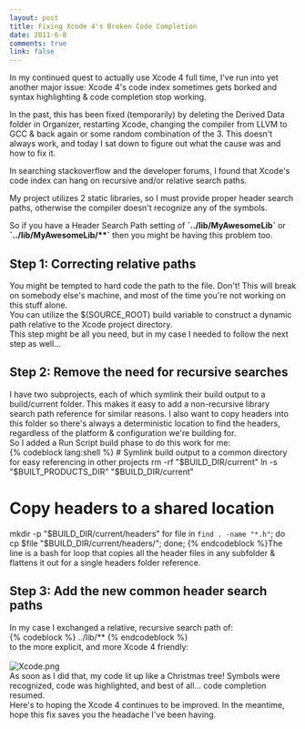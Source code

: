 ```yaml
--- 
layout: post
title: Fixing Xcode 4's Broken Code Completion
date: 2011-6-8
comments: true
link: false
---
```

<p>In my continued quest to actually use Xcode 4 full time, I've run into yet another major issue: Xcode 4's code index sometimes gets borked and syntax highlighting &amp; code completion stop working.</p>
<p>In the past, this has been fixed (temporarily) by deleting the Derived Data folder in Organizer, restarting Xcode, changing the compiler from LLVM to GCC &amp; back again or some random combination of the 3. This doesn't always work, and today I sat down to figure out what the cause was and how to fix it.</p>
<p>In searching stackoverflow and the developer forums, I found that Xcode's code index can hang on recursive and/or relative search paths.</p>
<p>My project utilizes 2 static libraries, so I must provide proper header search paths, otherwise the compiler doesn't recognize any of the symbols.</p>
<p>So if you have a Header Search Path setting of <strong>`../lib/MyAwesomeLib`</strong> or <strong>`../lib/MyAwesomeLib/**`</strong> then you might be having this problem too.</p>
<h2>Step 1: Correcting relative paths</h2>You might be tempted to hard code the path to the file. Don't! This will break on somebody else's machine, and most of the time you're not working on this stuff alone.<br />
You can utilize the $(SOURCE_ROOT) build variable to construct a dynamic path relative to the Xcode project directory.<br />
This step might be all you need, but in my case I needed to follow the next step as well...<br />
<h2>Step 2: Remove the need for recursive searches</h2>I have two subprojects, each of which symlink their build output to a build/current folder. This makes it easy to add a non-recursive library search path reference for similar reasons. I also want to copy headers into this folder so there's always a deterministic location to find the headers, regardless of the platform &amp; configuration we're building for.<br />
So I added a Run Script build phase to do this work for me:<br />
{% codeblock lang:shell %}
# Symlink build output to a common directory for easy referencing in other projects
rm -rf "$BUILD_DIR/current"
ln -s "$BUILT_PRODUCTS_DIR" "$BUILD_DIR/current"

# Copy headers to a shared location
mkdir -p "$BUILD_DIR/current/headers"
for file in `find . -name "*.h"`; do cp $file "$BUILD_DIR/current/headers/"; done;
{% endcodeblock %}The line is a bash for loop that copies all the header files in any subfolder &amp; flattens it out for a single headers folder reference.<br />
<h2>Step 3: Add the new common header search paths</h2>In my case I exchanged a relative, recursive search path of:<br />
{% codeblock %}
../lib/**
{% endcodeblock %}<br />
to the more explicit, and more Xcode 4 friendly:<br />
<br />
<img src="/images/Xcode4_.png"  alt="Xcode.png"  /><br />
As soon as I did that, my code lit up like a Christmas tree! Symbols were recognized, code was highlighted, and best of all... code completion resumed.<br />
Here's to hoping the Xcode 4 continues to be improved. In the meantime, hope this fix saves you the headache I've been having.
